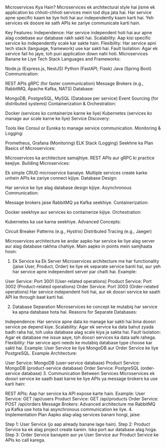 Microservices Kya Hain?
Microservices ek architectural style hai jisme ek application ko chhoti-chhoti services mein tod diya jata hai. Har service apne specific kaam ke liye hoti hai aur independently kaam karti hai. Yeh services ek doosre ke sath APIs ke zariye communicate karti hain.

Key Features:
Independence: Har service independent hoti hai aur apne alag codebase aur database rakh sakti hai.
Scalability: Aap kisi specific service ko independently scale kar sakte hain.
Flexibility: Har service apni tech stack (language, framework) use kar sakti hai.
Fault Isolation: Agar ek service fail ho jaye, toh puri application down nahi hoti.
Microservices Banane ke Liye Tech Stack
Languages and Frameworks:

Node.js (Express.js, NestJS)
Python (FastAPI, Flask)
Java (Spring Boot)
Communication:

REST APIs
gRPC (for faster communication)
Message Brokers (e.g., RabbitMQ, Apache Kafka, NATS)
Database:

MongoDB, PostgreSQL, MySQL (Database per service)
Event Sourcing (for distributed systems)
Containerization & Orchestration:

Docker (services ko containerize karne ke liye)
Kubernetes (services ko manage aur scale karne ke liye)
Service Discovery:

Tools like Consul or Eureka to manage service communication.
Monitoring & Logging:

Prometheus, Grafana (Monitoring)
ELK Stack (Logging)
Seekhne ka Plan
Basics of Microservices:

Microservices ka architecture samajhiye.
REST APIs aur gRPC ki practice keejiye.
Building Microservices:

Ek simple CRUD microservice banaiye.
Multiple services create karke unhein APIs ke zariye connect kijiye.
Database Design:

Har service ke liye alag database design kijiye.
Asynchronous Communication:

Message brokers jaise RabbitMQ ya Kafka seekhiye.
Containerization:

Docker seekhiye aur services ko containerize kijiye.
Orchestration:

Kubernetes ka use karna seekhiye.
Advanced Concepts:

Circuit Breaker Patterns (e.g., Hystrix)
Distributed Tracing (e.g., Jaeger)



Microservices architecture ke andar aapko har service ke liye alag server aur alag database rakhna chahiye. Main aapko in points mein samjhaata hoon:

1. Ek Service ka Ek Server
Microservices architecture me har functionality (jaise User, Product, Order) ke liye ek separate service banti hai, aur yeh har service apne independent server par chalti hai.
Example:

User Service: Port 3001 (User-related operations)
Product Service: Port 3002 (Product-related operations)
Order Service: Port 3003 (Order-related operations)
Har service independent hoti hai, aur ek doosri service ke saath API ke through baat karti hai.

2. Database Separation
Microservices ke concept ke mutabiq har service ka apna database hota hai.
Reasons for Separate Databases:

Independence: Har service apne data ko manage kar sakti hai bina doosri service pe depend kiye.
Scalability: Agar ek service ka data bahut zyada badh raha hai, toh uska database alag scale kiya ja sakta hai.
Fault Isolation: Agar ek database me issue aaye, toh doosri services ka data safe rahega.
Flexibility: Har service apni needs ke mutabiq database type choose kar sakti hai.
Example: User Service ke liye MongoDB aur Order Service ke liye PostgreSQL.
Example Architecture:

User Service: MongoDB (user-service database)
Product Service: MongoDB (product-service database)
Order Service: PostgreSQL (order-service database)
3. Communication Between Services
Microservices ek doosri service ke saath baat karne ke liye APIs ya message brokers ka use karti hain:

REST APIs: Aap har service ka API expose karte hain.
Example:
User Service: GET /api/users
Product Service: GET /api/products
Order Service: POST /api/orders
Message Brokers: Advanced architecture me RabbitMQ ya Kafka use hota hai asynchronous communication ke liye.
4. Implementation Plan
Aapko alag-alag services banani hongi, jaise:

Step 1: User Service (jo aap already banane lage hain).
Step 2: Product Service ka ek alag project create karein. Iska port aur database alag hoga.
Step 3: Order Service banayein aur ye User Service aur Product Service ke APIs ko call karega.